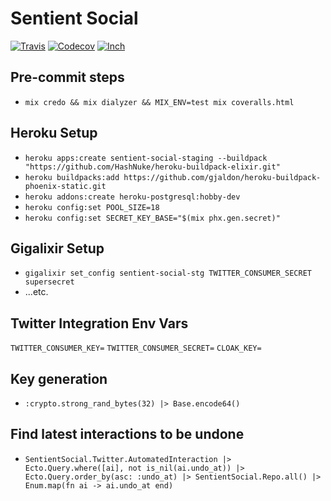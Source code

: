 # Sentient Social

[![Travis](https://img.shields.io/travis/marcdel/sentient_social.svg)](https://travis-ci.org/marcdel/sentient_social)
[![Codecov](https://img.shields.io/codecov/c/github/marcdel/sentient_social.svg)](https://codecov.io/gh/marcdel/sentient_social)
[![Inch](http://inch-ci.org/github/marcdel/sentient_social.svg)](http://inch-ci.org/github/marcdel/sentient_social)

## Pre-commit steps
* `mix credo && mix dialyzer && MIX_ENV=test mix coveralls.html`

## Heroku Setup

* `heroku apps:create sentient-social-staging --buildpack "https://github.com/HashNuke/heroku-buildpack-elixir.git"`
* `heroku buildpacks:add https://github.com/gjaldon/heroku-buildpack-phoenix-static.git`
* `heroku addons:create heroku-postgresql:hobby-dev`
* `heroku config:set POOL_SIZE=18`
* `heroku config:set SECRET_KEY_BASE="$(mix phx.gen.secret)"`

## Gigalixir Setup
* `gigalixir set_config sentient-social-stg TWITTER_CONSUMER_SECRET supersecret`
* ...etc.

## Twitter Integration Env Vars
`TWITTER_CONSUMER_KEY=`
`TWITTER_CONSUMER_SECRET=`
`CLOAK_KEY=`

## Key generation
* `:crypto.strong_rand_bytes(32) |> Base.encode64()`

## Find latest interactions to be undone
* `SentientSocial.Twitter.AutomatedInteraction |> Ecto.Query.where([ai], not is_nil(ai.undo_at)) |> Ecto.Query.order_by(asc: :undo_at) |> SentientSocial.Repo.all() |> Enum.map(fn ai -> ai.undo_at end)`